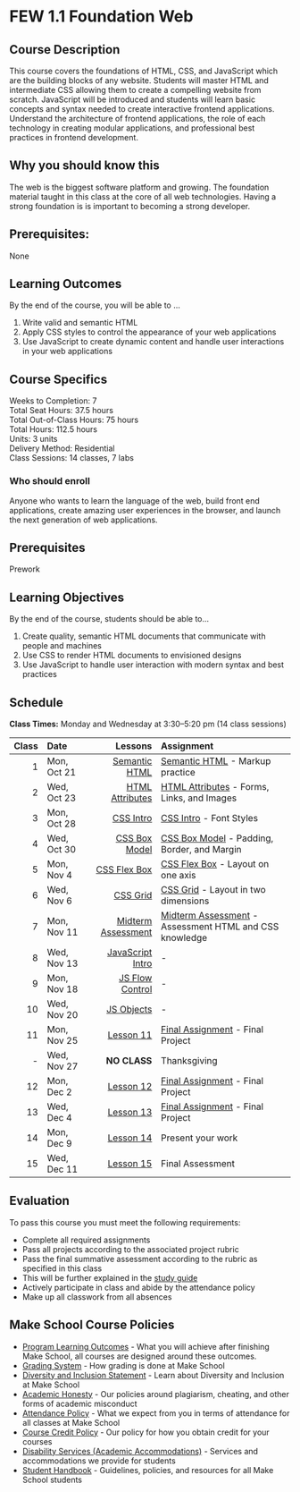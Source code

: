 # FEW 1.1 Foundation Web

## Course Description

This course covers the foundations of HTML, CSS, and JavaScript which are the building blocks of any website. Students will master HTML and intermediate CSS allowing them to create a compelling website from scratch. JavaScript will be introduced and students will learn basic concepts and syntax needed to create interactive frontend applications. Understand the architecture of frontend applications, the role of each technology in creating modular applications, and professional best practices in frontend development.

## Why you should know this

The web is the biggest software platform and growing. The foundation material taught in this class at the core of all web technologies. Having a strong foundation is is important to becoming a strong developer. 

## Prerequisites: 

None

## Learning Outcomes

By the end of the course, you will be able to ...

1. Write valid and semantic HTML
1. Apply CSS styles to control the appearance of your web applications
1. Use JavaScript to create dynamic content and handle user interactions in your web applications

## Course Specifics

Weeks to Completion: 7 <br>
Total Seat Hours: 37.5 hours <br>
Total Out-of-Class Hours: 75 hours <br>
Total Hours: 112.5 hours <br>
Units: 3 units <br>
Delivery Method: Residential <br>
Class Sessions: 14 classes, 7 labs

### Who should enroll

Anyone who wants to learn the language of the web, build front end applications, create amazing user experiences in the browser, and launch the next generation of web applications. 

## Prerequisites

Prework

## Learning Objectives

By the end of the course, students should be able to...
 
1. Create quality, semantic HTML documents that communicate with people and machines
1. Use CSS to render HTML documents to envisioned designs
1. Use JavaScript to handle user interaction with modern syntax and best practices

## Schedule

**Class Times:** Monday and Wednesday at 3:30–5:20 pm (14 class sessions)

| Class | Date | Lessons | Assignment |
|------:|:-----|-------:|:-----------|
| 1 | Mon, Oct 21 | [Semantic HTML](./Lessons/01-Semantic-HTML/) | [Semantic HTML](./assignments/assignment-01.md) - Markup practice |
| 2 | Wed, Oct 23 | [HTML Attributes](./Lessons/02-HTML-Attributes) | [HTML Attributes](./assignments/assignment-02.md) - Forms, Links, and Images |
| 3 | Mon, Oct 28 | [CSS Intro](./Lessons/03-CSS-Intro/) | [CSS Intro](./assignments/assignment-03.md) - Font Styles |
| 4 | Wed, Oct 30 | [CSS Box Model](./Lessons/04-CSS-Box-Model/) | [CSS Box Model](./assignments/assignment-04.md) - Padding, Border, and Margin |
| 5 | Mon, Nov 4 | [CSS Flex Box](./Lessons/05-CSS-Flex-Box/) | [CSS Flex Box](./assignments/assignment-05.md) - Layout on one axis |
| 6 | Wed, Nov 6 | [CSS Grid](./Lessons/06-CSS-Grid/) | [CSS Grid](./assignments/assignment-06.md) - Layout in two dimensions |
| 7 | Mon, Nov 11 | [Midterm Assessment](./Lessons/07-Review/) | [Midterm Assessment](./assignments/assignment-07.md) - Assessment HTML and CSS knowledge |
| 8 | Wed, Nov 13 | [JavaScript Intro](./Lessons/08-JS-Intro/) | - |
| 9 | Mon, Nov 18 | [JS Flow Control](./Lessons/09-JS-Control-Flow/) | - |
| 10 | Wed, Nov 20 | [JS Objects](./Lessons/10-JS-Objects) | - |
| 11 | Mon, Nov 25 | [Lesson 11](./lessons/lesson-11.md) | [Final Assignment](./assignments/assignment-08.md) - Final Project |
| - | Wed, Nov 27 | **NO CLASS** | Thanksgiving |
| 12 | Mon, Dec 2 | [Lesson 12](./lessons/lesson-12.md) | [Final Assignment](./assignments/assignment-08.md) - Final Project |
| 13 | Wed, Dec 4 | [Lesson 13](./lessons/lesson-13.md) | [Final Assignment](./assignments/assignment-08.md) - Final Project |
| 14 | Mon, Dec 9 | [Lesson 14](./lessons/lesson-14.md) | Present your work |
| 15 | Wed, Dec 11 | [Lesson 15](./lessons/lesson-15.md) | Final Assessment |

## Evaluation

To pass this course you must meet the following requirements:

- Complete all required assignments 
- Pass all projects according to the associated project rubric
- Pass the final summative assessment according to the rubric as specified in this class
 - This will be further explained in the [study guide](ADD_STUDY_GUIDE_LNK)
- Actively participate in class and abide by the attendance policy
- Make up all classwork from all absences

## Make School Course Policies

- [Program Learning Outcomes](https://make.sc/program-learning-outcomes) - What you will achieve after finishing Make School, all courses are designed around these outcomes.
- [Grading System](https://make.sc/grading-system) - How grading is done at Make School
- [Diversity and Inclusion Statement](https://make.sc/diversity-and-inclusion-statement) - Learn about Diversity and Inclusion at Make School
- [Academic Honesty](https://make.sc/academic-honesty-policy) - Our policies around plagiarism, cheating, and other forms of academic misconduct 
- [Attendance Policy](https://make.sc/attendance-policy) - What we expect from you in terms of attendance for all classes at Make School
- [Course Credit Policy](https://make.sc/course-credit-policy) - Our policy for how you obtain credit for your courses
- [Disability Services (Academic Accommodations)](https://make.sc/disability-services) - Services and accommodations we provide for students
- [Student Handbook](https://make.sc/student-handbook) - Guidelines, policies, and resources for all Make School students

